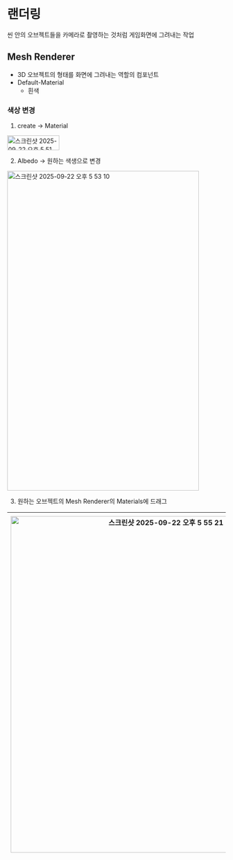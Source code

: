 # 랜더링

씬 안의 오브젝트들을 카메라로 촬영하는 것처럼 게임화면에 그려내는 작업

## Mesh Renderer

- 3D 오브젝트의 형태를 화면에 그려내는 역할의 컴포넌트
- Default-Material
  - 흰색

### 색상 변경

1. create &rarr; Material 

<img width="120" height="34" alt="스크린샷 2025-09-22 오후 5 51 16" src="https://github.com/user-attachments/assets/c826e2c7-71d7-4cc5-b6dc-98346409361d" />

2. Albedo &rarr; 원하는 색생으로 변경

<img width="442" height="738" alt="스크린샷 2025-09-22 오후 5 53 10" src="https://github.com/user-attachments/assets/7c5a49d6-856a-4b7d-99aa-2f0f62d6a7a8" />

3. 원하는 오브젝트의 Mesh Renderer의 Materials에 드래그

<img width="700" height="777" alt="스크린샷 2025-09-22 오후 5 55 21" src="https://github.com/user-attachments/assets/e5d8f6e7-c50f-4f7c-97f6-8ed81bffe209" />|<img width="434" height="344" alt="스크린샷 2025-09-22 오후 5 57 41" src="https://github.com/user-attachments/assets/15bdcce3-f674-40d9-bf0f-acc3c4c8c647" />|<img width="587" height="784" alt="스크린샷 2025-09-22 오후 5 58 14" src="https://github.com/user-attachments/assets/02048be5-2709-4c82-bb44-63186ff7d5da" />
|:---:|:---:|:---:|
